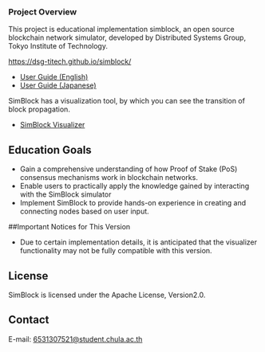 ### Project Overview

This project is educational implementation simblock, an open source blockchain network simulator, developed by Distributed Systems Group, Tokyo Institute of Technology. 

https://dsg-titech.github.io/simblock/

- [User Guide (English)](https://github.com/dsg-titech/simblock/blob/master/docs/en/usage.md)
- [User Guide (Japanese)](https://github.com/dsg-titech/simblock/blob/master/docs/jp/usage.md)

SimBlock has a visualization tool, by which you can see the transition of block propagation.

- [SimBlock Visualizer](https://github.com/dsg-titech/simblock-visualizer)

## Education Goals
- Gain a comprehensive understanding of how Proof of Stake (PoS) consensus mechanisms work in blockchain networks.
- Enable users to practically apply the knowledge gained by interacting with the SimBlock simulator
- Implement SimBlock to provide hands-on experience in creating and connecting nodes based on user input.

##Important Notices for This Version
- Due to certain implementation details, it is anticipated that the visualizer functionality may not be fully compatible with this version.

## License

SimBlock is licensed under the Apache License, Version2.0.

## Contact

E-mail: 6531307521@student.chula.ac.th
